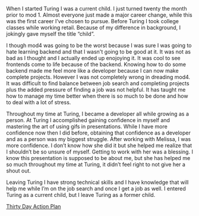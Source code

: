 When I started Turing I was a current child. I just turned twenty the month prior to mod 1. Almost everyone just made a major career change, while this was the first career I’ve chosen to pursue. Before Turing I took college classes while working retail. Because of my difference in background, I jokingly gave myself the title “child”.

I though mod4 was going to be the worst because I was sure I was going to hate learning backend and that I wasn't going to be good at it. It was not as bad as I thought and I actually ended up enojoying it. It was cool to see frontends come to life because of the backend. Knowing how to do some backend made me feel more like a developer because I can now make complete projects. However I was not completely wrong in dreading mod4. It was difficult to find balance between job search and completing projects plus the added pressure of finding a job was not helpful. It has taught me how to manage my time better when there is so much to be done and how to deal with a lot of stress.

Throughout my time at Turing, I became a developer all while growing as a person. At Turing I accomplished gaining confidence in myself and mastering the art of using gifs in presentations. While I have more confidence now then I did before, obtaining that confidence as a developer and as a person was my biggest struggle. After working with Melissa, I was more confidence. I don’t know how she did it but she helped me realize that I shouldn’t be so unsure of myself. Getting to work with her was a blessing. I know this presentation is supposed to be about me, but she has helped me so much throughout my time at Turing, it didn’t feel right to not give her a shout out.

Leaving Turing I have strong technical skills and I have knowledge that will help me while I’m on the job search and once I get a job as well. I entered Turing as a current child, but I leave Turing as a former child.


[Thirty Day Action Plan](https://calendar.google.com/calendar/b/1/r/week/2018/4/22)
